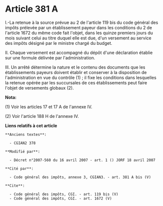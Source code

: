 # Article 381 A

I.-La retenue à la source prévue au 2 de l'article 119 bis du code général des impôts prélevée par un établissement payeur
dans les conditions du 2 de l'article 1672 du même code fait l'objet, dans les quinze premiers jours du mois suivant celui au
titre duquel elle est due, d'un versement au service des impôts désigné par le ministre chargé du budget. 

II. Chaque versement est accompagné du dépôt d'une déclaration établie sur une formule délivrée par l'administration. 

III. Un arrêté détermine la nature et le contenu des documents que les établissements payeurs doivent établir et conserver à
la disposition de l'administration en vue du contrôle (1) ; il fixe les conditions dans lesquelles la retenue opérée par les
succursales de ces établissements peut faire l'objet de versements globaux (2).

**Nota:**

(1) Voir les articles 17 et 17 A de l'annexe IV. 

(2) Voir l'article 188 H de l'annexe IV.

**Liens relatifs à cet article**

	**Anciens textes**:

	  - CGIAN2 378

	**Modifié par**:

	  - Décret n°2007-560 du 16 avril 2007 - art. 1 () JORF 18 avril 2007

	**Cité par**:

	  - Code général des impôts, annexe 3, CGIAN3. - art. 381 A bis (V)

	**Cite**:

	  - Code général des impôts, CGI. - art. 119 bis (V)
	  - Code général des impôts, CGI. - art. 1672 (V)
